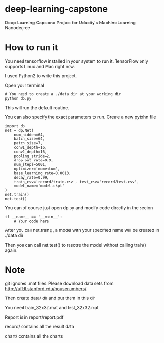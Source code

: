 # deep-learning-capstone
Deep Learning Capstone Project for Udacity's Machine Learning Nanodegree

# How to run it
You need tensorflow installed in your system to run it. TensorFlow only supports Linux and Mac right now.

I used Python2 to write this project.

Open your terminal
```
# You need to create a ./data dir at your working dir
python dp.py
```
This will run the default routine.

You can also specify the exact parameters to run. Create a new pytohn file
```
import dp
net = dp.Net(
	num_hidden=64,
	batch_size=64,
	patch_size=7,
	conv1_depth=16,
	conv2_depth=16,
	pooling_stride=2,
	drop_out_rate=0.9,
	num_steps=5001,
	optimizer='momentum',
	base_learning_rate=0.0013,
	decay_rate=0.99,
	train_csv='record/train.csv', test_csv='record/test.csv',
	model_name='model.ckpt'
)
net.train()
net.test()
```
You can of course just open dp.py and modify code directly in the secion
```
if __name__ == '__main__':
    # Your code here
```
After you call net.train(), a model with your specified name will be created in ./data dir

Then you can call net.test() to resotre the model without calling train() again.

# Note
git ignores .mat files. Please download data sets from http://ufldl.stanford.edu/housenumbers/

Then create data/ dir and put them in this dir

You need train_32x32.mat and test_32x32.mat

Report is in report/report.pdf

record/ contains all the result data

chart/ contains all the charts


